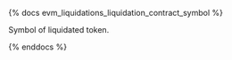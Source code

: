 {% docs evm_liquidations_liquidation_contract_symbol %}

Symbol of liquidated token.

{% enddocs %}
